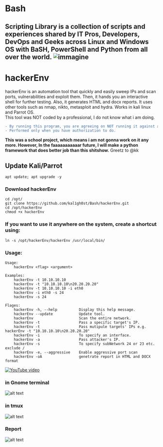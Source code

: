 # Bash

Scripting Library is a collection of scripts and experiences shared by IT Pros, Developers, DevOps and Geeks across Linux and Windows OS with BaSH, PowerShell and Python from all over the world.
![immagine](https://user-images.githubusercontent.com/56889513/117018797-2012cc80-acf5-11eb-93c9-1ba77e06ef00.png)
----------------------------------------------------------------------------------------------------------------------------------------------------------------------------------
# hackerEnv 
hackerEnv is an automation tool that quickly and easily sweep IPs and scan ports, vulnerabilities and exploit them. Then, it hands you an interactive shell for further testing. Also, it generates HTML and docx reports.
It uses other tools such as nmap, nikto, metasploit and hydra. Works in kali linux and Parrot OS.<br />
This tool was NOT coded by a professional, I do not know what i am doing. 
```diff
- By running this program, you are agreeing on NOT running it against any public, corporate or unauthorized networks.
- Performed only when you have authorization to do.
```
**This was a school project, which means i am not gonna work on it any more. However, In the faaaaaaaaaaar future, I will make a python framework that does better job than this shitshow.**
Greetz to @kk
## Update Kali/Parrot
```
apt update; apt upgrade -y
```

### Download hackerEnv
```
cd /opt/
git clone https://github.com/kal1gh0st/Bash/hackerEnv.git
cd /opt/hackerEnv
chmod +x hackerEnv
```

### If you want to use it anywhere on the system, create a shortcut using:
```
ln -s /opt/hackerEnv/hackerEnv /usr/local/bin/
```

### Usage:
```
Usage:
    hackerEnv <flag> <argument>

Examples:
    hackerEnv -t 10.10.10.10
    hackerEnv -t "10.10.10.10\n20.20.20.20"
    hackerEnv -t 10.10.10.10 -i eth0
    hackerEnv -i eth0 -s 24
    hackerEnv -s 24
    
Flages:
    hackerEnv -h, --help          Display this help message.
    hackerEnv --update            Update tool.
    hackerEnv                     Scan the entire network.
    hackerEnv -t                  Pass a specific target's IP.
    hackerEnv -t                  Pass mutipule targets' IPs e.g. hackerEnv -t "10.10.10.10\n20.20.20.20"
    hackerEnv -i                  To specify an interface.
    hackerEnv -a                  Pass attacker's IP.
    hackerEnv -s                  To specify subNetwork 24 or 23 etc. exclude /
    hackerEnv -e, --aggressive    Enable aggressive port scan
    hackerEnv -oA                 genetrate report in HTML and DOCX format
```
[![YouTube video](https://i.imgur.com/cwJ80Pa.png)](https://www.youtube.com/watch?v=-r5iDrLF4xU)
### in Gnome terminal
![alt text](https://i.imgur.com/uHk0Ypt.png)
### in tmux
![alt text](https://i.imgur.com/ppCLMUw.png)
### Report
![alt text](https://i.imgur.com/CCbcKMJ.png)
